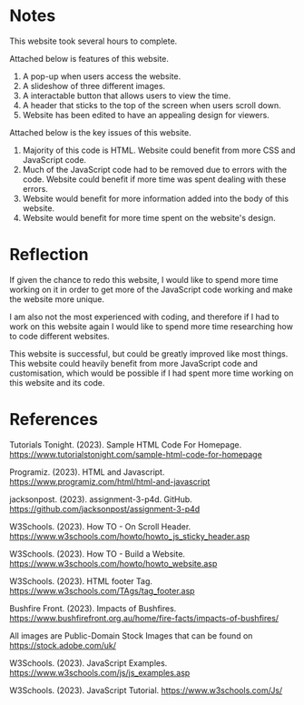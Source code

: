 # Notes
This website took several hours to complete.

Attached below is features of this website.

1. A pop-up when users access the website.
2. A slideshow of three different images.
3. A interactable button that allows users to view the time.
4. A header that sticks to the top of the screen when users scroll down.
5. Website has been edited to have an appealing design for viewers.

Attached below is the key issues of this website.

1. Majority of this code is HTML. Website could benefit from more CSS and JavaScript code.
2. Much of the JavaScript code had to be removed due to errors with the code. Website could benefit if more time was spent dealing with these errors.
3. Website would benefit for more information added into the body of this website.
4. Website would benefit for more time spent on the website's design.

# Reflection
If given the chance to redo this website, I would like to spend more time working on it in order to get more of the JavaScript code working and make the website more unique.

I am also not the most experienced with coding, and therefore if I had to work on this website again I would like to spend more time researching how to code different websites.

This website is successful, but could be greatly improved like most things. This website could heavily benefit from more JavaScript code and customisation, which would be possible if I had spent more time working on this website and its code.

# References
Tutorials Tonight. (2023). Sample HTML Code For Homepage. https://www.tutorialstonight.com/sample-html-code-for-homepage

Programiz. (2023). HTML and Javascript. https://www.programiz.com/html/html-and-javascript

jacksonpost. (2023). assignment-3-p4d. GitHub. https://github.com/jacksonpost/assignment-3-p4d

W3Schools. (2023). How TO - On Scroll Header. https://www.w3schools.com/howto/howto_js_sticky_header.asp

W3Schools. (2023). How TO - Build a Website. https://www.w3schools.com/howto/howto_website.asp

W3Schools. (2023). HTML footer Tag. https://www.w3schools.com/TAgs/tag_footer.asp

Bushfire Front. (2023). Impacts of Bushfires. https://www.bushfirefront.org.au/home/fire-facts/impacts-of-bushfires/

All images are Public-Domain Stock Images that can be found on https://stock.adobe.com/uk/

W3Schools. (2023). JavaScript Examples. https://www.w3schools.com/js/js_examples.asp

W3Schools. (2023). JavaScript Tutorial. https://www.w3schools.com/Js/
